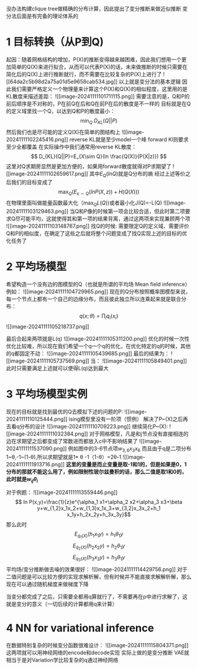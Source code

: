 没办法构建clique tree做精确的分布计算，因此提出了变分推断来做近似推断
变分法后面是有完备的理论体系的

# 1 目标转换（从P到Q)
起因：随着网格结构的增加，P(X)的推断变得越来越困难，因此我们想用一个更加简单的Q(X)来进行拟合，从而可以代表P(X)的话，未来做推断的时候只需要在简化后的Q(X)上进行推断就行，而不需要在比较复杂的P(X)上进行了
![[64da2c5b98d2a75a01d5e9658cab534.jpg]]
以上就是变分法的基本逻辑
因此我们需要严格定义一个物理量来计算这个P(X)和Q(X)的相似程度，这里用的是KL散度来描述差距：
![[image-20241111101711115.png]]
需要注意的是，Q和P的前后顺序是不对称的，P在前Q在后和Q在前P在后的散度是不一样的
目标就是在Q的定义域里找一个Q，以达到Q和P的散度最小：
$$
\min_Q\ D_{KL}(Q||P)
$$
然后我们也是尽可能的定义Q(X)在简单的图结构上
![[image-20241111102245416.png]]
reverse KL就是至少model一个峰
forward Kl则要求至少全都覆盖
在实际操作中我们通常用reverse KL散度：
$$
D_{KL}(Q||P)=E_{X\sim Q}(ln \frac{Q(X)}{P(X|z)})
$$
这里对Q求期房显然是更加方便的，如果用forward散度就得对P求期望了
![[image-20241111102659617.png]]
其中$E_{Q}(lnQ)$就是Q分布的熵
经过上述等价之后我们的目标变成了
$$
\max_Q(E_{x \sim Q}(lnP(X,z))+H(Q(X)))
$$
在物理里面叫做能量函数最大化（$\max_Q L(Q)$)或者最小化J(Q)=-L(Q)
![[image-20241111103129463.png]]
当Q和P像的时候第一项会比较合适，但此时第二项要求Q尽可能平均，这就使得其和第一项的结果背离，通过这两项来实现兼顾两个项
![[image-20241111103148767.png]]
找Q的时候:
需要限定Q的定义域、需要评价Q和P的相似度，在确定了这些之后就将整个问题变成了找Q实现上述的目标的优化任务了
# 2 平均场模型
希望构造一个没有边的图模型的Q（也就是所谓的平均场 Mean field inference）
例如：
![[image-20241111104729965.png]]
现在的Q分布按照概率图模型来说，每一个节点上都有一个自己的边缘分布，而且彼此独立所以连乘起来就是联合分布：
$$
q(x;\theta)=\prod_i q_i(x_i)
$$
![[image-20241111105218737.png]]

最后合起来两项就是L(q)
![[image-20241111105311200.png]]
优化的时候一次性优化比较难，所以现在我们希望一个q一个q的优化，在优化特定的q的时候，其他的q都固定不动：
![[image-20241111105439685.png]]
最后的结果为：
![[image-20241111105737569.png]]
当：
![[image-20241111105849401.png]]
此时只需要满足上述就可以使得L(q)达到最大
# 3 平均场模型实例
现在的目标就是找到最优的Q去模拟下述的问题的P:
![[image-20241111110125444.png]]
ising模型里没有一阶项（惯例）
解决了P~(X)之后再去看q分布的设计
![[image-20241111110709223.png]]
继续简化P~(X):
![[image-20241111111032384.png]]
对于网格模型，凡是和j节点没有直接相连的边在求期望之后都变成了常数进而都放入c中不影响结果了
![[image-20241111111537090.png]]
例如图中的3-6节点项$w_{3,6}x_3x_6$ 
而且由于q是二项分布1~θ,-1~(1-θ),所以求期望就是1* θ -1（1-θ）=2θ-1
![[image-20241111111913716.png]]
**这里的变量是而止变量是取-1和1的，但是如果是0，1分布的那就不能这么用了，例如限制性玻尔兹曼积的话，那么二值是取1和0的，此时就是$w_{ij}\theta_i$**

对于例题：
![[image-20241111113559446.png]]
$$
ln P(x,y)=\frac{1}{z}e^{\alpha_1 x1+\alpha_2 x2+\alpha_3 x3+\beta y+w_{1,2}x_1x_2+w_{1,3}x_1x_3+w_{3,2}x_3x_2+h_1
x_1y+h_2x_2y+h_3x_3y}$$
那么此时
$$
E_{q_1(X)}(h_1x_1y)=h_1\theta_1y 
$$
$$
E_{q_2(X)}(h_2x_2y)=h_2\theta_1y 
$$
$$
E_{q_3(X)}(h_3x_3y)=h_3\theta_1y 
$$
平均场/变分推断做去噪的效果很好：
![[image-20241111114429756.png]]
对于二值问题是可以比较方便的实现求解析解，但有时候并不能直接求解解析解，那么现在可以通过随机梯度来做梯度下降

当变分都完成了之后，只需要全都用q算就行了，不需要再在p中进行求解了，这就是变分的意义（一切后续的计算都用q来计算）
# 4 NN for variational inference
在数据特别复杂的时候变分函数很难设计：
![[image-20241111115804371.png]]
这两项就可以用神经网络的encode和decode实现
实际上做的是变分推断
VAE就相当于是对Variation学比较复杂的q通过神经网络











